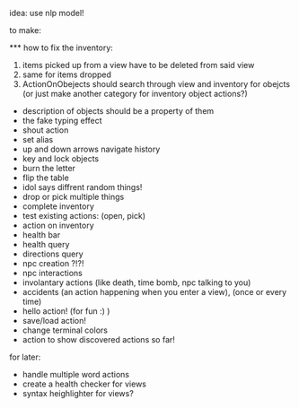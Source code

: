 idea:
    use nlp model!

to make:

*** how to fix the inventory:
1. items picked up from a view have to be deleted from said view
2. same for items dropped
3. ActionOnObejects should search through view and inventory for obejcts
(or just make another category for inventory object actions?)

- description of objects should be a property of them
- the fake typing effect
- shout action
- set alias
- up and down arrows navigate history
- key and lock objects
- burn the letter
- flip the table
- idol says diffrent random things!
- drop or pick multiple things
- complete inventory
- test existing actions: (open, pick)
- action on inventory
- health bar
- health query
- directions query
- npc creation ?!?!
- npc interactions
- involantary actions (like death, time bomb, npc talking to you)
- accidents (an action happening when you enter a view), (once or every time)
- hello action! (for fun :) )
- save/load action!
- change terminal colors
- action to show discovered actions so far!

for later:
- handle multiple word actions
- create a health checker for views
- syntax heighlighter for views?
